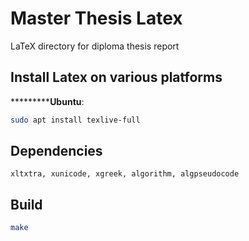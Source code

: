 # Master Thesis Latex
LaTeX directory for diploma thesis report

## Install Latex on various platforms

***********Ubuntu**:
```bash
sudo apt install texlive-full 
```

## Dependencies

`xltxtra, xunicode, xgreek, algorithm, algpseudocode`

## Build

```bash
make
```
